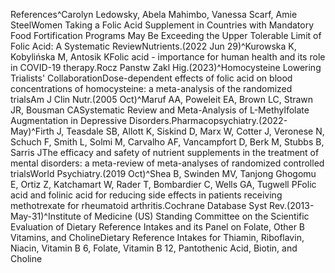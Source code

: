 References^Carolyn Ledowsky, Abela Mahimbo, Vanessa Scarf, Amie SteelWomen Taking a Folic Acid Supplement in Countries with Mandatory Food Fortification Programs May Be Exceeding the Upper Tolerable Limit of Folic Acid: A Systematic ReviewNutrients.(2022 Jun 29)^Kurowska K, Kobylińska M, Antosik KFolic acid - importance for human health and its role in COVID-19 therapy.Rocz Panstw Zakl Hig.(2023)^Homocysteine Lowering Trialists' CollaborationDose-dependent effects of folic acid on blood concentrations of homocysteine: a meta-analysis of the randomized trialsAm J Clin Nutr.(2005 Oct)^Maruf AA, Poweleit EA, Brown LC, Strawn JR, Bousman CASystematic Review and Meta-Analysis of L-Methylfolate Augmentation in Depressive Disorders.Pharmacopsychiatry.(2022-May)^Firth J, Teasdale SB, Allott K, Siskind D, Marx W, Cotter J, Veronese N, Schuch F, Smith L, Solmi M, Carvalho AF, Vancampfort D, Berk M, Stubbs B, Sarris JThe efficacy and safety of nutrient supplements in the treatment of mental disorders: a meta-review of meta-analyses of randomized controlled trialsWorld Psychiatry.(2019 Oct)^Shea B, Swinden MV, Tanjong Ghogomu E, Ortiz Z, Katchamart W, Rader T, Bombardier C, Wells GA, Tugwell PFolic acid and folinic acid for reducing side effects in patients receiving methotrexate for rheumatoid arthritis.Cochrane Database Syst Rev.(2013-May-31)^Institute of Medicine (US) Standing Committee on the Scientific Evaluation of Dietary Reference Intakes and its Panel on Folate, Other B Vitamins, and CholineDietary Reference Intakes for Thiamin, Riboflavin, Niacin, Vitamin B 6, Folate, Vitamin B 12, Pantothenic Acid, Biotin, and Choline